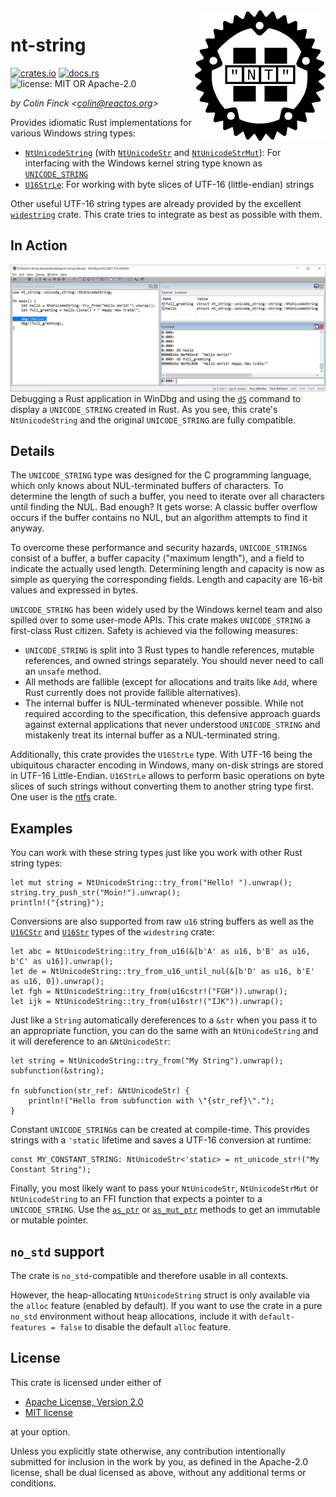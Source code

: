 <img align="right" src="img/nt-string.svg">

# nt-string

[![crates.io](https://img.shields.io/crates/v/nt-string)](https://crates.io/crates/nt-string)
[![docs.rs](https://img.shields.io/docsrs/nt-string)](https://docs.rs/nt-string)
![license: MIT OR Apache-2.0](https://img.shields.io/crates/l/nt-string)

*by Colin Finck <<colin@reactos.org>>*

Provides idiomatic Rust implementations for various Windows string types:

* [`NtUnicodeString`](https://docs.rs/nt-string/latest/nt_string/unicode_string/struct.NtUnicodeString.html) (with [`NtUnicodeStr`](https://docs.rs/nt-string/latest/nt_string/unicode_string/struct.NtUnicodeStr.html) and [`NtUnicodeStrMut`](https://docs.rs/nt-string/latest/nt_string/unicode_string/struct.NtUnicodeStrMut.html)):
  For interfacing with the Windows kernel string type known as [`UNICODE_STRING`](https://learn.microsoft.com/windows/win32/api/ntdef/ns-ntdef-_unicode_string)
* [`U16StrLe`](https://docs.rs/nt-string/latest/nt_string/u16strle/struct.U16StrLe.html):
  For working with byte slices of UTF-16 (little-endian) strings

Other useful UTF-16 string types are already provided by the excellent [`widestring`](https://crates.io/crates/widestring) crate.
This crate tries to integrate as best as possible with them.

## In Action
![](img/windbg.png)  
Debugging a Rust application in WinDbg and using the [`dS`](https://learn.microsoft.com/en-us/windows-hardware/drivers/debugger/ds--ds--display-string-) command to display a `UNICODE_STRING` created in Rust.
As you see, this crate's `NtUnicodeString` and the original `UNICODE_STRING` are fully compatible.

## Details
The `UNICODE_STRING` type was designed for the C programming language, which only knows about NUL-terminated buffers of characters.
To determine the length of such a buffer, you need to iterate over all characters until finding the NUL.
Bad enough?
It gets worse:
A classic buffer overflow occurs if the buffer contains no NUL, but an algorithm attempts to find it anyway.

To overcome these performance and security hazards, `UNICODE_STRING`s consist of a buffer, a buffer capacity ("maximum length"), and a field to indicate the actually used length.
Determining length and capacity is now as simple as querying the corresponding fields.
Length and capacity are 16-bit values and expressed in bytes.

`UNICODE_STRING` has been widely used by the Windows kernel team and also spilled over to some user-mode APIs.
This crate makes `UNICODE_STRING` a first-class Rust citizen.
Safety is achieved via the following measures:

* `UNICODE_STRING` is split into 3 Rust types to handle references, mutable references, and owned strings separately.
  You should never need to call an `unsafe` method.
* All methods are fallible (except for allocations and traits like `Add`, where Rust currently does not provide fallible alternatives).
* The internal buffer is NUL-terminated whenever possible.
  While not required according to the specification, this defensive approach guards against external applications that never understood `UNICODE_STRING` and mistakenly treat its internal buffer as a NUL-terminated string.

Additionally, this crate provides the `U16StrLe` type.
With UTF-16 being the ubiquitous character encoding in Windows, many on-disk strings are stored in UTF-16 Little-Endian.
`U16StrLe` allows to perform basic operations on byte slices of such strings without converting them to another string type first.
One user is the [ntfs](https://github.com/ColinFinck/ntfs) crate.

## Examples
You can work with these string types just like you work with other Rust string types:

```rust,no_run
let mut string = NtUnicodeString::try_from("Hello! ").unwrap();
string.try_push_str("Moin!").unwrap();
println!("{string}");
```

Conversions are also supported from raw `u16` string buffers as well as the [`U16CStr`](https://docs.rs/widestring/latest/widestring/ustr/struct.U16CStr.html) and [`U16Str`](https://docs.rs/widestring/latest/widestring/ustr/struct.U16Str.html) types of the `widestring` crate:

```rust,no_run
let abc = NtUnicodeString::try_from_u16(&[b'A' as u16, b'B' as u16, b'C' as u16]).unwrap();
let de = NtUnicodeString::try_from_u16_until_nul(&[b'D' as u16, b'E' as u16, 0]).unwrap();
let fgh = NtUnicodeString::try_from(u16cstr!("FGH")).unwrap();
let ijk = NtUnicodeString::try_from(u16str!("IJK")).unwrap();
```

Just like a `String` automatically dereferences to a `&str` when you pass it to an appropriate function, you can do the same with an `NtUnicodeString` and it will dereference to an `&NtUnicodeStr`:

```rust,no_run
let string = NtUnicodeString::try_from("My String").unwrap();
subfunction(&string);

fn subfunction(str_ref: &NtUnicodeStr) {
    println!("Hello from subfunction with \"{str_ref}\".");
}
```

Constant `UNICODE_STRING`s can be created at compile-time.
This provides strings with a `'static` lifetime and saves a UTF-16 conversion at runtime:

```rust,no_run
const MY_CONSTANT_STRING: NtUnicodeStr<'static> = nt_unicode_str!("My Constant String");
```

Finally, you most likely want to pass your `NtUnicodeStr`, `NtUnicodeStrMut` or `NtUnicodeString` to an FFI function that expects a pointer to a `UNICODE_STRING`.
Use the [`as_ptr`](https://docs.rs/nt-string/latest/nt_string/unicode_string/struct.NtUnicodeStr.html#method.as_ptr) or [`as_mut_ptr`](https://docs.rs/nt-string/latest/nt_string/unicode_string/struct.NtUnicodeStrMut.html#method.as_mut_ptr) methods to get an immutable or mutable pointer.

## `no_std` support
The crate is `no_std`-compatible and therefore usable in all contexts.

However, the heap-allocating `NtUnicodeString` struct is only available via the `alloc` feature (enabled by default).
If you want to use the crate in a pure `no_std` environment without heap allocations, include it with `default-features = false` to disable the default `alloc` feature.

## License
This crate is licensed under either of

 * [Apache License, Version 2.0](http://www.apache.org/licenses/LICENSE-2.0)
 * [MIT license](http://opensource.org/licenses/MIT)

at your option.

Unless you explicitly state otherwise, any contribution intentionally submitted for inclusion in the work by you, as defined in the Apache-2.0 license, shall be dual licensed as above, without any additional terms or conditions.
